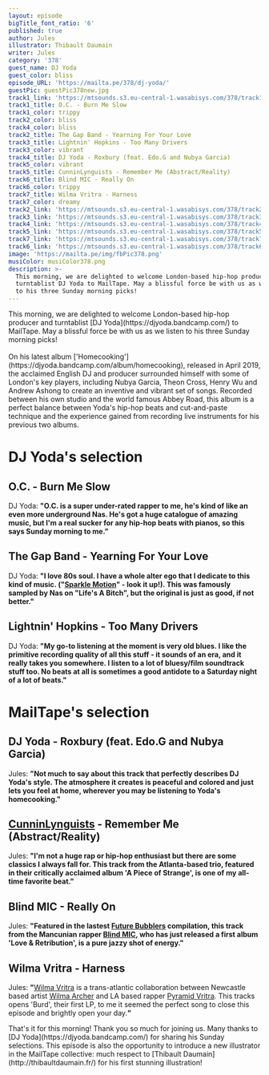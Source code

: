 ```yaml
---
layout: episode
bigTitle_font_ratio: '6'
published: true
author: Jules
illustrator: Thibault Daumain
writer: Jules
category: '378'
guest_name: DJ Yoda
guest_color: bliss
episode_URL: 'https://mailta.pe/378/dj-yoda/'
guestPic: guestPic378new.jpg
track1_link: 'https://mtsounds.s3.eu-central-1.wasabisys.com/378/track1.mp3'
track1_title: O.C. - Burn Me Slow
track1_color: trippy
track2_color: bliss
track4_color: bliss
track2_title: The Gap Band - Yearning For Your Love
track3_title: Lightnin' Hopkins - Too Many Drivers
track3_color: vibrant
track4_title: DJ Yoda - Roxbury (feat. Edo.G and Nubya Garcia)
track5_color: vibrant
track5_title: CunninLynguists - Remember Me (Abstract/Reality)
track6_title: Blind MIC - Really On
track6_color: trippy
track7_title: Wilma Vritra - Harness
track7_color: dreamy
track2_link: 'https://mtsounds.s3.eu-central-1.wasabisys.com/378/track2.mp3'
track3_link: 'https://mtsounds.s3.eu-central-1.wasabisys.com/378/track3.mp3'
track4_link: 'https://mtsounds.s3.eu-central-1.wasabisys.com/378/track4.mp3'
track5_link: 'https://mtsounds.s3.eu-central-1.wasabisys.com/378/track5.mp3'
track7_link: 'https://mtsounds.s3.eu-central-1.wasabisys.com/378/track7.mp3'
track6_link: 'https://mtsounds.s3.eu-central-1.wasabisys.com/378/track6.mp3'
image: 'https://mailta.pe/img/fbPic378.png'
musiColor: musiColor378.png
description: >-
  This morning, we are delighted to welcome London-based hip-hop producer and
  turntablist DJ Yoda to MailTape. May a blissful force be with us as we listen
  to his three Sunday morning picks!
---
```

<p id="introduction"> This morning, we are delighted to welcome London-based hip-hop producer and turntablist [DJ Yoda](https://djyoda.bandcamp.com/) to MailTape. May a blissful force be with us as we listen to his three Sunday morning picks!
<br><br>
On his latest album ['Homecooking'](https://djyoda.bandcamp.com/album/homecooking), released in April 2019, the acclaimed English DJ and producer surrounded himself with some of London's key players, including Nubya Garcia, Theon Cross, Henry Wu and Andrew Ashong to create an inventive and vibrant set of songs. Recorded between his own studio and the world famous Abbey Road, this album is a perfect balance between Yoda's hip-hop beats and cut-and-paste technique and the experience gained from recording live instruments for his previous two albums.
</p>


# DJ Yoda's selection


## O.C. - Burn Me Slow
DJ Yoda: **"**O.C. is a super under-rated rapper to me, he's kind of like an even more underground Nas. He's got a huge catalogue of amazing music, but I'm a real sucker for any hip-hop beats with pianos, so this says Sunday morning to me.**"**

## The Gap Band - Yearning For Your Love
DJ Yoda: **"**I love 80s soul. I have a whole alter ego that I dedicate to this kind of music. ("[Sparkle Motion](https://sparkle-motion.bandcamp.com/releases)" - look it up!). This was famously sampled by Nas on "Life's A Bitch", but the original is just as good, if not better.**"**

## Lightnin' Hopkins - Too Many Drivers
DJ Yoda: **"**My go-to listening at the moment is very old blues. I like the primitive recording quality of all this stuff - it sounds of an era, and it really takes you somewhere. I listen to a lot of bluesy/film soundtrack stuff too. No beats at all is sometimes a good antidote to a Saturday night of a lot of beats.**"**


# MailTape's selection

## DJ Yoda - Roxbury (feat. Edo.G and Nubya Garcia)
Jules: **"**Not much to say about this track that perfectly describes DJ Yoda's style. The atmosphere it creates is peaceful and colored and just lets you feel at home, wherever you may be listening to Yoda's homecooking.**"**

## [CunninLynguists](https://cunninlynguists.bandcamp.com/music) - Remember Me (Abstract/Reality)
Jules: **"**I'm not a huge rap or hip-hop enthusiast but there are some classics I always fall for. This track from the Atlanta-based trio, featured in their critically acclaimed album 'A Piece of Strange', is one of my all-time favorite beat.**"**

## Blind MIC - Really On
Jules: **"**Featured in the lastest [Future Bubblers](https://futurebubblers.bandcamp.com/) compilation, this track from the Mancunian rapper [Blind MIC](https://soundcloud.com/mikebaines), who has just released a first album 'Love & Retribution', is a pure jazzy shot of energy.**"**

## Wilma Vritra - Harness
Jules: **"**[Wilma Vritra](https://wilmavritra.bandcamp.com/) is a trans-atlantic collaboration between Newcastle based artist [Wilma Archer](https://www.facebook.com/WilmaArcherSounds/) and LA based rapper [Pyramid Vritra](https://www.facebook.com/VRITRA322/). This tracks opens 'Burd', their first LP, to me it seemed the perfect song to close this episode and brightly open your day.**"**


<p id="outroduction">That's it for this morning! Thank you so much for joining us. Many thanks to [DJ Yoda](https://djyoda.bandcamp.com/) for sharing his Sunday selections. This episode is also the opportunity to introduce a new illustrator in the MailTape collective: much respect to [Thibault Daumain](http://thibaultdaumain.fr/) for his first stunning illustration!</p>
